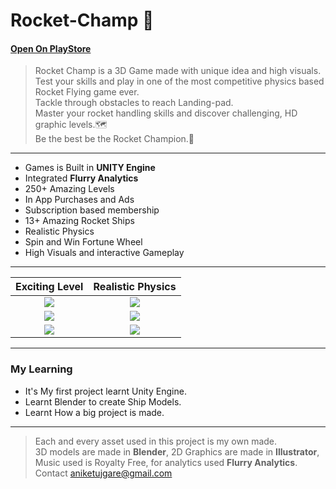 # Rocket-Champ :rocket:
#### [Open On PlayStore](https://play.google.com/store/apps/details?id=com.aniketujgare.rocketchamp&hl=en_IN&gl=US)
>Rocket Champ is a 3D Game made with unique idea and high visuals.  
>Test your skills and play in one of the most competitive physics based Rocket Flying game ever.   
>Tackle through obstacles to reach Landing-pad.   
>Master your rocket handling skills and discover challenging, HD graphic levels.:world_map:  
>Be the best be the Rocket Champion.:1st_place_medal: 
---------------------------------------
* Games is Built in **UNITY Engine**
* Integrated **Flurry Analytics**
* 250+ Amazing Levels
* In App Purchases and Ads
* Subscription based membership
* 13+ Amazing Rocket Ships
* Realistic Physics
* Spin and Win Fortune Wheel
* High Visuals and interactive Gameplay
---------------------------------------

Exciting Level             |  Realistic Physics
:-------------------------:|:-------------------------:
![](https://drive.google.com/uc?export=view&id=1OXf28Xtdggb7McFUlNCkm1ddjVTHFUbr)  |  ![](https://drive.google.com/uc?export=view&id=1icjSturBAQerr0DKWp-x5TLjHf--MibX)
![](https://drive.google.com/uc?export=view&id=1TnMrVUqkYXu0LkBJg03lwrvRlKHnKBKk)  |  ![](https://drive.google.com/uc?export=view&id=1uQ66KEvLu6QmscnSEs7yA6wy_112jwL-)
![](https://drive.google.com/uc?export=view&id=1wGG2HclkjXKSIItTWT4w6AhVfCSNwzoU)  |  ![](https://drive.google.com/uc?export=view&id=134LTrR9ixdlFlgN95NDBjX2qOAZu45CR)

---------------------------------------
### My Learning
* It's My first project learnt Unity Engine.  
* Learnt Blender to create Ship Models.  
* Learnt How a big project is made.  
---------------------------------------
> Each and every asset used in this project is my own made.  
>  3D models are made in **Blender**, 2D Graphics are made in **Illustrator**, Music used is Royalty Free, for analytics used **Flurry Analytics**.  
Contact <aniketujgare@gmail.com>  

<!-- 1pNehLq72cjNFwaSMUWVL0ABVHDvRW4oI  1AGzxGTW2MxwvvhlN2AMdDUznhcdy1Y4d -->
<!-- (https://drive.google.com/uc?export=view&id=1fHsn43Y4X7kYfhtF7pZDKlW0y-qRuZCq)  (https://drive.google.com/uc?export=view&id=1pSC0CEqO4iFTdtPQrc8zoEuO2geE5znE) -->
<!-- (https://drive.google.com/uc?export=view&id=1z5dDzH9Qe5CEP4NUjAeDYoYnoAXWHqVV)  (https://drive.google.com/uc?export=view&id=1z5dDzH9Qe5CEP4NUjAeDYoYnoAXWHqVV) -->

